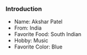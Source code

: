 ### Introduction

* Name: Akshar Patel
* From: India
* Favorite Food: South Indian
* Hobby: Music
* Favorite Color: Blue
